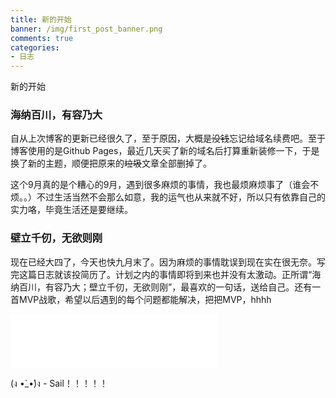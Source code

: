 ```yaml
---
title: 新的开始
banner: /img/first_post_banner.png
comments: true
categories:
- 日志
---
```


新的开始

### 海纳百川，有容乃大

自从上次博客的更新已经很久了，至于原因，大概是~~没钱~~忘记给域名续费吧。至于博客使用的是Github Pages，最近几天买了新的域名后打算重新装修一下，于是换了新的主题，顺便把原来的~~垃圾~~文章全部删掉了。
<!-- more -->
这个9月真的是个糟心的9月，遇到很多麻烦的事情，我也最烦麻烦事了（谁会不烦。。）不过生活当然不会那么如意，我的运气也从来就不好，所以只有依靠自己的实力咯，毕竟生活还是要继续。

### 壁立千仞，无欲则刚

现在已经大四了，今天也快九月末了。因为麻烦的事情耽误到现在实在很无奈。写完这篇日志就该投简历了。计划之内的事情即将到来也并没有太激动。正所谓“海纳百川，有容乃大；壁立千仞，无欲则刚”，最喜欢的一句话，送给自己。还有一首MVP战歌，希望以后遇到的每个问题都能解决，把把MVP，hhhh
<iframe frameborder="no" border="0" marginwidth="0" marginheight="0" width=330 height=86 src="//music.163.com/outchain/player?type=2&id=3935191&auto=0&height=66"></iframe>

(ง •̀_•́)ง - Sail！！！！！